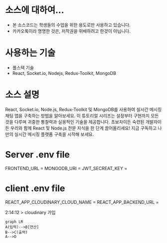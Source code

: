 ﻿# 소스에 대하여...
- 본 소스코드는 학생들의 수업을 위한 용도로만 사용하고 있습니다.
- 카카오톡이라 명명한 것은, 저작권을 위배하려고 한것이 아닙니다.

# 사용하는 기술
- 풀스택 기술
- React, Socket.io, Nodejs, Redux-Toolkit, MongoDB

# 소스 설명
React, Socket.io, Node.js, Redux-Toolkit 및 MongoDB를 사용하여 실시간 메시징 채팅 앱을 구축하는 방법을 알아보세요. 이 튜토리얼 시리즈는 설정부터 구현까지 모든 것을 다루며 귀중한 통찰력과 실용적인 기술을 제공합니다. 초보자이든 숙련된 개발자이든 우리와 함께 React 및 Node.js 전문 지식을 한 단계 끌어올리세요! 지금 구독하고 나만의 실시간 메시징 플랫폼 구축을 시작해 보세요.

# Server .env file
FRONTEND_URL = <Frontend URL>
MONGODB_URI  = <Mongodb URI>
JWT_SECREAT_KEY = <JWT Secreat Key>

# client .env file
REACT_APP_CLOUDINARY_CLOUD_NAME = <Cloudinary cloud name>
REACT_APP_BACKEND_URL = <Backend URL>

2:14:12 > cloudinary 가입


```mermaid
graph LR
A(입력)-->B[연산]
B-->C(출력)
A-->D
```
